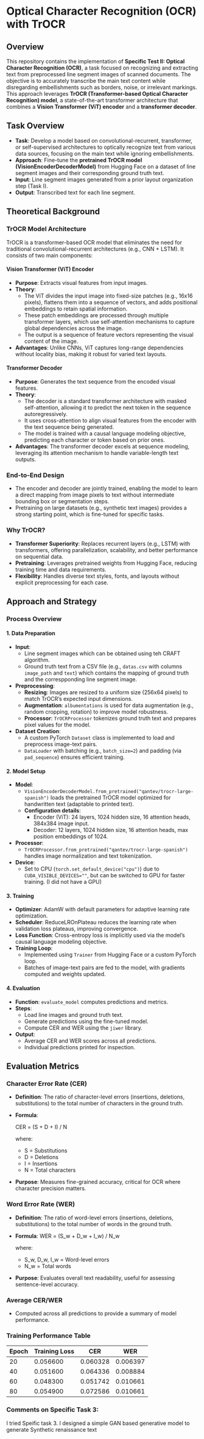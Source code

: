 # Optical Character Recognition (OCR) with TrOCR

## Overview
This repository contains the implementation of **Specific Test II: Optical Character Recognition (OCR)**, a task focused on recognizing and extracting text from preprocessed line segment images of scanned documents. The objective is to accurately transcribe the main text content while disregarding embellishments such as borders, noise, or irrelevant markings. This approach leverages **TrOCR (Transformer-based Optical Character Recognition) model**, a state-of-the-art transformer architecture that combines a **Vision Transformer (ViT) encoder** and a **transformer decoder**.

## Task Overview
- **Task**: Develop a model based on convolutional-recurrent, transformer, or self-supervised architectures to optically recognize text from various data sources, focusing on the main text while ignoring embellishments.
- **Approach**: Fine-tune the **pretrained TrOCR model (VisionEncoderDecoderModel)** from Hugging Face on a dataset of line segment images and their corresponding ground truth text.
- **Input**: Line segment images generated from a prior layout organization step (Task I).
- **Output**: Transcribed text for each line segment.

## Theoretical Background

### TrOCR Model Architecture
TrOCR is a transformer-based OCR model that eliminates the need for traditional convolutional-recurrent architectures (e.g., CNN + LSTM). It consists of two main components:

#### Vision Transformer (ViT) Encoder
- **Purpose**: Extracts visual features from input images.
- **Theory**:
  - The ViT divides the input image into fixed-size patches (e.g., 16x16 pixels), flattens them into a sequence of vectors, and adds positional embeddings to retain spatial information.
  - These patch embeddings are processed through multiple transformer layers, which use self-attention mechanisms to capture global dependencies across the image.
  - The output is a sequence of feature vectors representing the visual content of the image.
- **Advantages**: Unlike CNNs, ViT captures long-range dependencies without locality bias, making it robust for varied text layouts.

#### Transformer Decoder
- **Purpose**: Generates the text sequence from the encoded visual features.
- **Theory**:
  - The decoder is a standard transformer architecture with masked self-attention, allowing it to predict the next token in the sequence autoregressively.
  - It uses cross-attention to align visual features from the encoder with the text sequence being generated.
  - The model is trained with a causal language modeling objective, predicting each character or token based on prior ones.
- **Advantages**: The transformer decoder excels at sequence modeling, leveraging its attention mechanism to handle variable-length text outputs.

### End-to-End Design
- The encoder and decoder are jointly trained, enabling the model to learn a direct mapping from image pixels to text without intermediate bounding box or segmentation steps.
- Pretraining on large datasets (e.g., synthetic text images) provides a strong starting point, which is fine-tuned for specific tasks.

### Why TrOCR?
- **Transformer Superiority**: Replaces recurrent layers (e.g., LSTM) with transformers, offering parallelization, scalability, and better performance on sequential data.
- **Pretraining**: Leverages pretrained weights from Hugging Face, reducing training time and data requirements.
- **Flexibility**: Handles diverse text styles, fonts, and layouts without explicit preprocessing for each case.

## Approach and Strategy

### Process Overview
#### 1. Data Preparation
- **Input**:
  - Line segment images which can be obtained using teh CRAFT algorithm.
  - Ground truth text from a CSV file (e.g., `datas.csv` with columns `image_path` and `text`) which contains the mapping of ground truth and the correspponding line segment image.
- **Preprocessing**:
  - **Resizing**: Images are resized to a uniform size (256x64 pixels) to match TrOCR’s expected input dimensions.
  - **Augmentation**: `albumentations` is used for data augmentation (e.g., random cropping, rotation) to improve model robustness.
  - **Processor**: `TrOCRProcessor` tokenizes ground truth text and prepares pixel values for the model.
- **Dataset Creation**:
  - A custom PyTorch `Dataset` class is implemented to load and preprocess image-text pairs.
  - `DataLoader` with batching (e.g., `batch_size=2`) and padding (via `pad_sequence`) ensures efficient training.

#### 2. Model Setup
- **Model**:
  - `VisionEncoderDecoderModel.from_pretrained("qantev/trocr-large-spanish")` loads the pretrained TrOCR model optimized for handwritten text (adaptable to printed text).
  - **Configuration details**:
    - Encoder (ViT): 24 layers, 1024 hidden size, 16 attention heads, 384x384 image input.
    - Decoder: 12 layers, 1024 hidden size, 16 attention heads, max position embeddings of 1024.
- **Processor**:
  - `TrOCRProcessor.from_pretrained("qantev/trocr-large-spanish")` handles image normalization and text tokenization.
- **Device**:
  - Set to CPU (`torch.set_default_device("cpu")`) due to `CUDA_VISIBLE_DEVICES=""`, but can be switched to GPU for faster training. (I did not have a GPU)

#### 3. Training
- **Optimizer**: AdamW with default parameters for adaptive learning rate optimization.
- **Scheduler**: ReduceLROnPlateau reduces the learning rate when validation loss plateaus, improving convergence.
- **Loss Function**: Cross-entropy loss is implicitly used via the model’s causal language modeling objective.
- **Training Loop**:
  - Implemented using `Trainer` from Hugging Face or a custom PyTorch loop.
  - Batches of image-text pairs are fed to the model, with gradients computed and weights updated.

#### 4. Evaluation
- **Function**: `evaluate_model` computes predictions and metrics.
- **Steps**:
  - Load line images and ground truth text.
  - Generate predictions using the fine-tuned model.
  - Compute CER and WER using the `jiwer` library.
- **Output**:
  - Average CER and WER scores across all predictions.
  - Individual predictions printed for inspection.

## Evaluation Metrics
### Character Error Rate (CER)
- **Definition**: The ratio of character-level errors (insertions, deletions, substitutions) to the total number of characters in the ground truth.
- **Formula**:
  
  CER = (S + D + I) / N
  
  where:
  - S = Substitutions
  - D = Deletions
  - I = Insertions
  - N = Total characters
- **Purpose**: Measures fine-grained accuracy, critical for OCR where character precision matters.

### Word Error Rate (WER)
- **Definition**: The ratio of word-level errors (insertions, deletions, substitutions) to the total number of words in the ground truth.
- **Formula**:
  WER = (S_w + D_w + I_w) / N_w
  
  where:
  - S_w, D_w, I_w = Word-level errors
  - N_w = Total words
- **Purpose**: Evaluates overall text readability, useful for assessing sentence-level accuracy.

### Average CER/WER
- Computed across all predictions to provide a summary of model performance.


### Training Performance Table

| Epoch | Training Loss | CER  | WER  |
|-------|--------------|------|------|
| 20 |	0.056600 |	0.060328 |	0.006397 |	0.021073 |
| 40 |	0.051600 |	0.064336 |	0.008884 |	0.030651 |
| 60 |	0.048300 |	0.051742 |	0.010661 |	0.022989 |
| 80 |  0.054900 |	0.072586 |	0.010661 |	0.026820 |


### Comments on Specific Task 3:
I tried Speific task 3. I designed a simple GAN based generative model to generate Synthetic renaissance text

